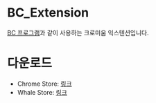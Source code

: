 # BC_Extension
[BC 프로그램](https://github.com/beuoon/BC)과 같이 사용하는 크로미움 익스텐션입니다.

# 다운로드
- Chrome Store: [링크](https://chrome.google.com/webstore/detail/youtube-music-controller/mjmmnjpdohmbdbkjbjgiomknfmfccknh?hl=ko&authuser=0)  
- Whale Store: [링크](https://store.whale.naver.com/detail/lgjjfmjdfimclookhheidkbgbianandm)
